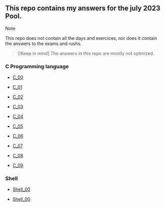 ## This repo contains my answers for the july 2023 Pool.

> [!NOTE]
> This repo does not contain all the days and exercices, nor does it contain the answers to the exams and rushs.

> [!Keep in mind]
> The answers in this repo are mostly not optmized.

### C Programming language
- [C_00](https://github.com/ZagreusIV/1337_Pool/tree/main/1337_Pool/C_00)

- [C_01](https://github.com/ZagreusIV/1337_Pool/tree/main/1337_Pool/C_01)

- [C_02](https://github.com/ZagreusIV/1337_Pool/tree/main/1337_Pool/C_02)

- [C_03](https://github.com/ZagreusIV/1337_Pool/tree/main/1337_Pool/C_03)

- [C_04](https://github.com/ZagreusIV/1337_Pool/tree/main/1337_Pool/C_04)

- [C_05](https://github.com/ZagreusIV/1337_Pool/tree/main/1337_Pool/C_05)

- [C_06](https://github.com/ZagreusIV/1337_Pool/tree/main/1337_Pool/C_06)

- [C_07](https://github.com/ZagreusIV/1337_Pool/tree/main/1337_Pool/C_07)

- [C_08](https://github.com/ZagreusIV/1337_Pool/tree/main/1337_Pool/C_08)

- [C_09](https://github.com/ZagreusIV/1337_Pool/tree/main/1337_Pool/C_09)


### Shell
- [Shell_00](https://github.com/ZagreusIV/1337_Pool/tree/main/1337_Pool/Shell_00)

- [Shell_00](https://github.com/ZagreusIV/1337_Pool/tree/main/1337_Pool/Shell_01)
